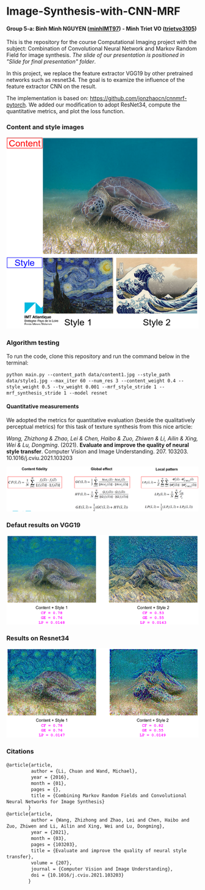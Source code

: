 # Image-Synthesis-with-CNN-MRF

#### Group 5-a: Binh Minh NGUYEN ([minhIMT97](https://github.com/minhIMT97)) - Minh Triet VO ([trietvo3105](https://github.com/trietvo3105))
This is the repository for the course Computational Imaging project with the subject: Combination of Convolutional Neural Network and Markov Random Field for image synthesis. *The slide of our presentation is positioned in "Slide for final presentation" folder*.

In this project, we replace the feature extractor VGG19 by other pretrained networks such as resnet34. The goal is to examize the influence of the feature extractor CNN on the result. 

The implementation is based on: https://github.com/jonzhaocn/cnnmrf-pytorch. We added our modification to adopt ResNet34, compute the quantitative metrics, and plot the loss function. 

### Content and style images

![Content and style used](images/CNNMRF-C&S.png)

### Algorithm testing

To run the code, clone this repository and run the command below in the terminal:

```
python main.py --content_path data/content1.jpg --style_path data/style1.jpg --max_iter 60 --num_res 3 --content_weight 0.4 --style_weight 0.5 --tv_weight 0.001 --mrf_style_stride 1 --mrf_synthesis_stride 1 --model resnet
```

#### Quantitative measurements
We adopted the metrics for quantitative evaluation (beside the qualitatively perceptual metrics) for this task of texture synthesis from this nice article: 

*Wang, Zhizhong & Zhao, Lei & Chen, Haibo & Zuo, Zhiwen & Li, Ailin & Xing, Wei & Lu, Dongming*. (2021). **Evaluate and improve the quality of neural style transfer**. Computer Vision and Image Understanding. 207. 103203. 10.1016/j.cviu.2021.103203

![Quantitative metrics](images/metrics.png)

### Defaut results on VGG19

![VGG result](images/CNNMRF-vgg19.png)

### Results on Resnet34

![Resnet34 result](images/CNNMRF-resnet34.png)

### Citations
```
@article{article,
         author = {Li, Chuan and Wand, Michael},
         year = {2016},
         month = {01},
         pages = {},
         title = {Combining Markov Random Fields and Convolutional Neural Networks for Image Synthesis}
        }
@article{article,
         author = {Wang, Zhizhong and Zhao, Lei and Chen, Haibo and Zuo, Zhiwen and Li, Ailin and Xing, Wei and Lu, Dongming},
         year = {2021},
         month = {03},
         pages = {103203},
         title = {Evaluate and improve the quality of neural style transfer},
         volume = {207},
         journal = {Computer Vision and Image Understanding},
         doi = {10.1016/j.cviu.2021.103203}
        }

```
